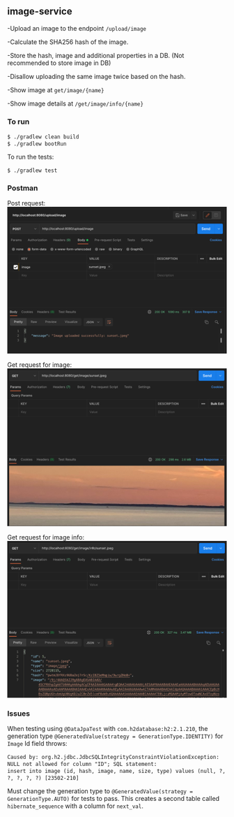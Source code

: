 ## image-service
-Upload an image to the endpoint `/upload/image`

-Calculate the SHA256 hash of the image.

-Store the hash, image and additional properties in a DB. (Not recommended to store image in DB)

-Disallow uploading the same image twice based on the hash.

-Show image at `get/image/{name}`

-Show image details at `/get/image/info/{name}`

### To run
```shell
$ ./gradlew clean build
$ ./gradlew bootRun
```

To run the tests:
```shell
$ ./gradlew test
```

### Postman
Post request:
![post](/assets/image-service-post.png)

Get request for image:
![get-image](/assets/image-service-get.png)

Get request for image info:
![get-image-info](/assets/image-service-get-info.png)

### Issues
When testing using `@DataJpaTest` with `com.h2database:h2:2.1.210`, the generation type
`@GeneratedValue(strategy = GenerationType.IDENTITY)` for `Image` Id field throws:
```
Caused by: org.h2.jdbc.JdbcSQLIntegrityConstraintViolationException: 
NULL not allowed for column "ID"; SQL statement:
insert into image (id, hash, image, name, size, type) values (null, ?, ?, ?, ?, ?) [23502-210]
```
Must change the generation type to `@GeneratedValue(strategy = GenerationType.AUTO)` for tests to pass.
This creates a second table called `hibernate_sequence` with a column for `next_val`.